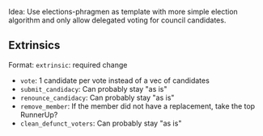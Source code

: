 
Idea: Use elections-phragmen as template with more simple election algorithm and only allow delegated voting for council candidates.

## Extrinsics

Format: `extrinsic`: required change
* `vote`: 1 candidate per vote instead of a vec of candidates
* `submit_candidacy`: Can probably stay "as is"
* `renounce_candidacy`: Can probably stay "as is"
* `remove_member`: If the member did not have a replacement, take the top RunnerUp?
* `clean_defunct_voters`: Can probably stay "as is"